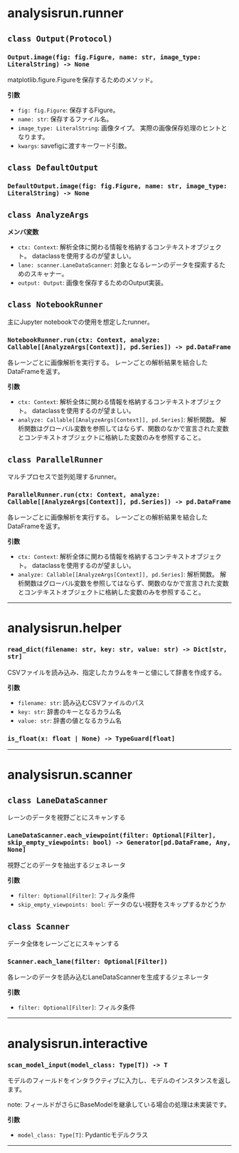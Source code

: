 <!-- uv run ./scripts/docs.py ./src/analysisrun -o documents.md -->
# analysisrun.runner

## `class Output(Protocol)`

### `Output.image(fig: fig.Figure, name: str, image_type: LiteralString) -> None`

matplotlib.figure.Figureを保存するためのメソッド。

**引数**
- `fig: fig.Figure`: 保存するFigure。
- `name: str`: 保存するファイル名。
- `image_type: LiteralString`: 画像タイプ。 実際の画像保存処理のヒントとなります。
- `kwargs`: savefigに渡すキーワード引数。

## `class DefaultOutput`

### `DefaultOutput.image(fig: fig.Figure, name: str, image_type: LiteralString) -> None`

## `class AnalyzeArgs`

**メンバ変数**

- `ctx: Context`: 解析全体に関わる情報を格納するコンテキストオブジェクト。
    dataclassを使用するのが望ましい。
- `lane: scanner.LaneDataScanner`: 対象となるレーンのデータを探索するためのスキャナー。
- `output: Output`: 画像を保存するためのOutput実装。

## `class NotebookRunner`

主にJupyter notebookでの使用を想定したrunner。

### `NotebookRunner.run(ctx: Context, analyze: Callable[[AnalyzeArgs[Context]], pd.Series]) -> pd.DataFrame`

各レーンごとに画像解析を実行する。
レーンごとの解析結果を結合したDataFrameを返す。

**引数**
- `ctx: Context`: 解析全体に関わる情報を格納するコンテキストオブジェクト。 dataclassを使用するのが望ましい。
- `analyze: Callable[[AnalyzeArgs[Context]], pd.Series]`: 解析関数。 解析関数はグローバル変数を参照してはならず、関数のなかで宣言された変数とコンテキストオブジェクトに格納した変数のみを参照すること。

## `class ParallelRunner`

マルチプロセスで並列処理するrunner。

### `ParallelRunner.run(ctx: Context, analyze: Callable[[AnalyzeArgs[Context]], pd.Series]) -> pd.DataFrame`

各レーンごとに画像解析を実行する。
レーンごとの解析結果を結合したDataFrameを返す。

**引数**
- `ctx: Context`: 解析全体に関わる情報を格納するコンテキストオブジェクト。 dataclassを使用するのが望ましい。
- `analyze: Callable[[AnalyzeArgs[Context]], pd.Series]`: 解析関数。 解析関数はグローバル変数を参照してはならず、関数のなかで宣言された変数とコンテキストオブジェクトに格納した変数のみを参照すること。

---

# analysisrun.helper

### `read_dict(filename: str, key: str, value: str) -> Dict[str, str]`

CSVファイルを読み込み、指定したカラムをキーと値にして辞書を作成する。

**引数**
- `filename: str`: 読み込むCSVファイルのパス
- `key: str`: 辞書のキーとなるカラム名
- `value: str`: 辞書の値となるカラム名

### `is_float(x: float | None) -> TypeGuard[float]`

---

# analysisrun.scanner

## `class LaneDataScanner`

レーンのデータを視野ごとにスキャンする

### `LaneDataScanner.each_viewpoint(filter: Optional[Filter], skip_empty_viewpoints: bool) -> Generator[pd.DataFrame, Any, None]`

視野ごとのデータを抽出するジェネレータ

**引数**
- `filter: Optional[Filter]`: フィルタ条件
- `skip_empty_viewpoints: bool`: データのない視野をスキップするかどうか

## `class Scanner`

データ全体をレーンごとにスキャンする

### `Scanner.each_lane(filter: Optional[Filter])`

各レーンのデータを読み込むLaneDataScannerを生成するジェネレータ

**引数**
- `filter: Optional[Filter]`: フィルタ条件

---

# analysisrun.interactive

### `scan_model_input(model_class: Type[T]) -> T`

モデルのフィールドをインタラクティブに入力し、モデルのインスタンスを返します。

note: フィールドがさらにBaseModelを継承している場合の処理は未実装です。

**引数**
- `model_class: Type[T]`: Pydanticモデルクラス

---

